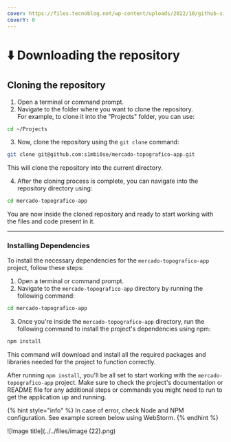 ```yaml
---
cover: https://files.tecnoblog.net/wp-content/uploads/2022/10/github-simbolo.jpg
coverY: 0
---
```


# ⬇️ Downloading the repository

## Cloning the repository

1. Open a terminal or command prompt.
2. Navigate to the folder where you want to clone the repository. \
   For example, to clone it into the "Projects" folder, you can use:

```bash
cd ~/Projects
```

3. Now, clone the repository using the `git clone` command:

```bash
git clone git@github.com:s1mbi0se/mercado-topografico-app.git
```

This will clone the repository into the current directory.

4. After the cloning process is complete, you can navigate into the repository directory using:

```bash
cd mercado-topografico-app
```

You are now inside the cloned repository and ready to start working with the files and code present in it.

***

### Installing Dependencies

To install the necessary dependencies for the `mercado-topografico-app` project, follow these steps:

1. Open a terminal or command prompt.
2. Navigate to the `mercado-topografico-app` directory by running the following command:

```bash
cd mercado-topografico-app
```

3. Once you're inside the `mercado-topografico-app` directory, run the following command to install the project's dependencies using npm:

```bash
npm install
```

This command will download and install all the required packages and libraries needed for the project to function correctly.

After running `npm install`, you'll be all set to start working with the `mercado-topografico-app` project. Make sure to check the project's documentation or README file for any additional steps or commands you might need to run to get the application up and running.



{% hint style="info" %}
In case of error, check Node and NPM configuration. See example screen below using WebStorm.
{% endhint %}

![Image title](../../files/image (22).png)
